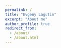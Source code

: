 ```yaml
---
permalink: /
title: "Evgeny Lagutin"
excerpt: "About me"
author_profile: true
redirect_from: 
  - /about/
  - /about.html
---
```

